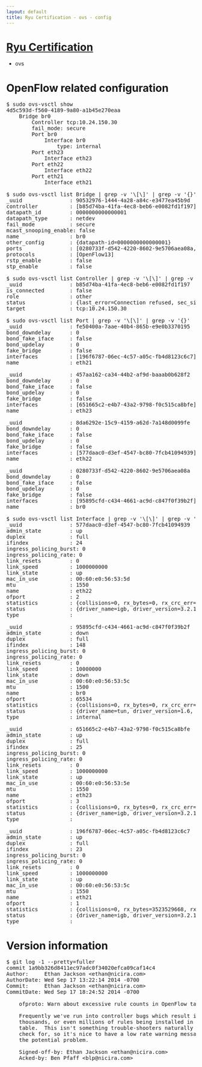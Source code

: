 ```yaml
---
layout: default
title: Ryu Certification - ovs - config
---
```

# [Ryu Certification](http://osrg.github.io/ryu/certification.html)
* ovs 

# OpenFlow related configuration
<pre>
$ sudo ovs-vsctl show
4d5c593d-f560-4189-9a80-a1b45e270eaa
    Bridge br0
        Controller tcp:10.24.150.30
        fail_mode: secure
        Port br0
            Interface br0
                type: internal
        Port eth23
            Interface eth23
        Port eth22
            Interface eth22
        Port eth21
            Interface eth21

$ sudo ovs-vsctl list Bridge | grep -v '\[\]' | grep -v '{}'
_uuid               : 90532976-1444-4a28-a84c-e3477ea45b9d
controller          : [b85d74ba-41fa-4ec8-beb6-e0082fd1f197]
datapath_id         : 0000000000000001
datapath_type       : netdev
fail_mode           : secure
mcast_snooping_enable: false
name                : br0
other_config        : {datapath-id=0000000000000001}
ports               : [0280733f-d542-4220-8602-9e5706aea08a, 457aa162-ca34-44b2-af9d-baaab0b628f2, 8da6292e-15c9-4159-a62d-7a148d0099fe, fe50400a-7aae-40b4-865b-e9e0b3370195]
protocols           : [OpenFlow13]
rstp_enable         : false
stp_enable          : false

$ sudo ovs-vsctl list Controller | grep -v '\[\]' | grep -v '{}'
_uuid               : b85d74ba-41fa-4ec8-beb6-e0082fd1f197
is_connected        : false
role                : other
status              : {last_error=Connection refused, sec_since_connect=661, sec_since_disconnect=7, state=BACKOFF}
target              : tcp:10.24.150.30

$ sudo ovs-vsctl list Port | grep -v '\[\]' | grep -v '{}'
_uuid               : fe50400a-7aae-40b4-865b-e9e0b3370195
bond_downdelay      : 0
bond_fake_iface     : false
bond_updelay        : 0
fake_bridge         : false
interfaces          : [196f6787-06ec-4c57-a05c-fb4d8123c6c7]
name                : eth21

_uuid               : 457aa162-ca34-44b2-af9d-baaab0b628f2
bond_downdelay      : 0
bond_fake_iface     : false
bond_updelay        : 0
fake_bridge         : false
interfaces          : [651665c2-e4b7-43a2-9798-f0c515ca8bfe]
name                : eth23

_uuid               : 8da6292e-15c9-4159-a62d-7a148d0099fe
bond_downdelay      : 0
bond_fake_iface     : false
bond_updelay        : 0
fake_bridge         : false
interfaces          : [577daac0-d3ef-4547-bc80-7fcb41094939]
name                : eth22

_uuid               : 0280733f-d542-4220-8602-9e5706aea08a
bond_downdelay      : 0
bond_fake_iface     : false
bond_updelay        : 0
fake_bridge         : false
interfaces          : [95895cfd-c434-4661-ac9d-c847f0f39b2f]
name                : br0

$ sudo ovs-vsctl list Interface | grep -v '\[\]' | grep -v '{}'
_uuid               : 577daac0-d3ef-4547-bc80-7fcb41094939
admin_state         : up
duplex              : full
ifindex             : 24
ingress_policing_burst: 0
ingress_policing_rate: 0
link_resets         : 0
link_speed          : 1000000000
link_state          : up
mac_in_use          : 00:60:e0:56:53:5d
mtu                 : 1550
name                : eth22
ofport              : 2
statistics          : {collisions=0, rx_bytes=0, rx_crc_err=0, rx_dropped=0, rx_errors=0, rx_frame_err=0, rx_over_err=0, rx_packets=0, tx_bytes=1813179964, tx_dropped=0, tx_errors=0, tx_packets=47042248}
status              : {driver_name=igb, driver_version=3.2.10-k, firmware_version=2.10-9}
type                : 

_uuid               : 95895cfd-c434-4661-ac9d-c847f0f39b2f
admin_state         : down
duplex              : full
ifindex             : 148
ingress_policing_burst: 0
ingress_policing_rate: 0
link_resets         : 0
link_speed          : 10000000
link_state          : down
mac_in_use          : 00:60:e0:56:53:5c
mtu                 : 1500
name                : br0
ofport              : 65534
statistics          : {collisions=0, rx_bytes=0, rx_crc_err=0, rx_dropped=0, rx_errors=0, rx_frame_err=0, rx_over_err=0, rx_packets=0, tx_bytes=0, tx_dropped=0, tx_errors=0, tx_packets=0}
status              : {driver_name=tun, driver_version=1.6, firmware_version=N/A}
type                : internal

_uuid               : 651665c2-e4b7-43a2-9798-f0c515ca8bfe
admin_state         : up
duplex              : full
ifindex             : 25
ingress_policing_burst: 0
ingress_policing_rate: 0
link_resets         : 0
link_speed          : 1000000000
link_state          : up
mac_in_use          : 00:60:e0:56:53:5e
mtu                 : 1550
name                : eth23
ofport              : 3
statistics          : {collisions=0, rx_bytes=0, rx_crc_err=0, rx_dropped=0, rx_errors=0, rx_frame_err=0, rx_over_err=0, rx_packets=0, tx_bytes=1762716704, tx_dropped=0, tx_errors=0, tx_packets=4038456}
status              : {driver_name=igb, driver_version=3.2.10-k, firmware_version=2.10-9}
type                : 

_uuid               : 196f6787-06ec-4c57-a05c-fb4d8123c6c7
admin_state         : up
duplex              : full
ifindex             : 23
ingress_policing_burst: 0
ingress_policing_rate: 0
link_resets         : 0
link_speed          : 1000000000
link_state          : up
mac_in_use          : 00:60:e0:56:53:5c
mtu                 : 1550
name                : eth21
ofport              : 1
statistics          : {collisions=0, rx_bytes=3523529668, rx_crc_err=0, rx_dropped=0, rx_errors=0, rx_frame_err=0, rx_over_err=0, rx_packets=73977311, tx_bytes=0, tx_dropped=0, tx_errors=0, tx_packets=0}
status              : {driver_name=igb, driver_version=3.2.10-k, firmware_version=2.10-9}
type                : 
</pre>

# Version information
<pre>
$ git log -1 --pretty=fuller
commit 1a9bb326d8411ec97adc0f34020efca09caf14c4
Author:     Ethan Jackson &lt;ethan@nicira.com&gt;
AuthorDate: Wed Sep 17 13:22:14 2014 -0700
Commit:     Ethan Jackson &lt;ethan@nicira.com&gt;
CommitDate: Wed Sep 17 18:24:52 2014 -0700

    ofproto: Warn about excessive rule counts in OpenFlow tables.
    
    Frequently we've run into controller bugs which result in hundreds of
    thousands, or even millions of rules being installed in an OpenFlow
    table.  This isn't something trouble-shooters naturally think of to
    check for, so it's nice to have a low rate warning message to hint at
    the potential problem.
    
    Signed-off-by: Ethan Jackson &lt;ethan@nicira.com&gt;
    Acked-by: Ben Pfaff &lt;blp@nicira.com&gt;
</pre>
